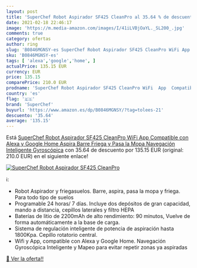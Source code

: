 ```yaml
---
layout: post
title: 'SuperChef Robot Aspirador SF425 CleanPro al 35.64 % de descuento'
date: 2021-02-18 22:46:17
image: 'https://m.media-amazon.com/images/I/41iLVBjOaYL._SL200_.jpg'
comments: true
category: ofertas
author: ring
slug: 'B0846MGNSY-es SuperChef Robot Aspirador SF425 CleanPro WiFi App...'
sku: 'B0846MGNSY-es'
tags: [ 'alexa','google','home', ]
actualPrice: 135.15 EUR
currency: EUR
price: 135.15
comparePrice: 210.0 EUR
prodname: 'SuperChef Robot Aspirador SF425 CleanPro WiFi  App  Compatible con Alexa y Google Home  Aspira  Barre  Friega y Pasa la Mopa  Navegación Inteligente Gyroscópica'
country: 'es'
flag: '🇪🇸'
brand: 'SuperChef'
buyurl: 'https://www.amazon.es/dp/B0846MGNSY/?tag=tolees-21'
descuento: '35.64'
average: '135.15'
---
```


Está [SuperChef Robot Aspirador SF425 CleanPro WiFi  App  Compatible con Alexa y Google Home  Aspira  Barre  Friega y Pasa la Mopa  Navegación Inteligente Gyroscópica](https://www.amazon.es/dp/B0846MGNSY/?tag=tolees-21) con 35.64 de descuento por 135.15 EUR (original: 210.0 EUR) en el siguiente enlace!

[![SuperChef Robot Aspirador SF425 CleanPro](https://m.media-amazon.com/images/I/41iLVBjOaYL._SL200_.jpg)](https://www.amazon.es/dp/B0846MGNSY/?tag=tolees-21)

ℹ️:

- Robot Aspirador y friegasuelos. Barre, aspira, pasa la mopa y friega. Para todo tipo de suelos
- Programable 24 horas/ 7 días. Incluye dos depósitos de gran capacidad, mando a distancia, cepillos laterales y filtro HEPA
- Baterías de litio de 2200mAh de alto rendimiento: 90 minutos, Vuelve de forma automáticamente a la base de carga.
- Sistema de regulación inteligente de potencia de aspiración hasta 1800Kpa. Cepillo rotatorio central.
- Wifi y App, compatible con Alexa y Google Home. Navegación Gyroscópica Inteligente y Mapeo para evitar repetir zonas ya aspiradas

[🛒 Ver la oferta!!](https://www.amazon.es/dp/B0846MGNSY/?tag=tolees-21)
